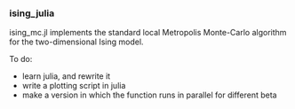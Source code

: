 ### ising_julia

ising_mc.jl implements the standard local Metropolis Monte-Carlo algorithm for the two-dimensional Ising model.


To do:
+ learn julia, and rewrite it
+ write a plotting script in julia
+ make a version in which the function runs in parallel for different beta
